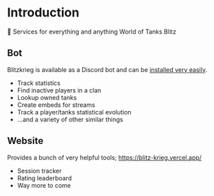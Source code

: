 # Introduction

🎉 Services for everything and anything World of Tanks Blitz

## Bot

Blitzkrieg is available as a Discord bot and can be [installed very easily](/guide/invite).

- Track statistics
- Find inactive players in a clan
- Lookup owned tanks
- Create embeds for streams
- Track a player/tanks statistical evolution
- ...and a variety of other similar things

## Website

Provides a bunch of very helpful tools; https://blitz-krieg.vercel.app/

- Session tracker
- Rating leaderboard
- Way more to come
